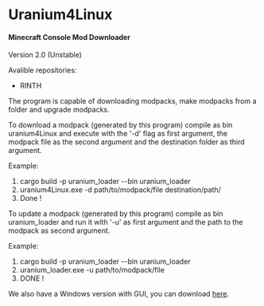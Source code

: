 # Uranium4Linux
 
<h4> Minecraft Console Mod Downloader</h4>


Version 2.0 (Unstable)


Avalible repositories: <br>
- RINTH

The program is capable of downloading modpacks, make modpacks from a folder and upgrade modpacks.

To download a modpack (generated by this program) compile as bin uranium4Linux and execute with the '-d' flag 
as first argument, the modpack file as the second argument and the destination folder as third argument.

Example: <br>
<ol>
<li> cargo build -p uranium_loader --bin uranium_loader</li>
<li> uranium4Linux.exe -d path/to/modpack/file destination/path/</li>
<li> Done !</li>
</ol>

To update a modpack (generated by this program) compile as bin uranium_loader and run it with '-u' as first argument and the path to the modpack as second argument.

Example: <br>
<ol>
<li> cargo build -p uranium_loader --bin uranium_loader</li>
<li> uranium_loader.exe -u path/to/modpack/file </li>
<li> DONE ! </li>
</ol>

We also have a Windows version with GUI, you can download [here]. <br> 





[here]: https://github.com/ElPsyKoongroo/MinecraftModDownloader
